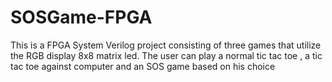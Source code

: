 # SOSGame-FPGA
This is a FPGA System Verilog project consisting of three games that utilize the RGB display 8x8 matrix led. The user can play a normal tic tac toe , a tic tac toe against computer and an SOS game based on his choice
